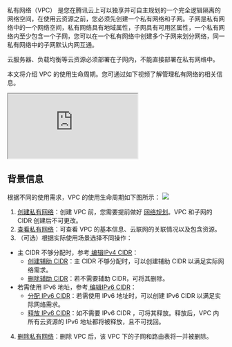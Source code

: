 私有网络（VPC） 是您在腾讯云上可以独享并可自主规划的一个完全逻辑隔离的网络空间，在使用云资源之前，您必须先创建一个私有网络和子网。子网是私有网络中的一个网络空间，私有网络具有地域属性，子网具有可用区属性，一个私有网络内至少包含一个子网，您可以在一个私有网络中创建多个子网来划分网络，同一私有网络中的子网默认内网互通。

云服务器、负载均衡等云资源必须部署在子网内，不能直接部署在私有网络中。

本文将介绍 VPC 的使用生命周期。您可通过如下视频了解管理私有网络的相关信息。
 <div class="doc-video-mod"><iframe src="https://cloud.tencent.com/edu/learning/quick-play/2355-35411?source=gw.doc.media&withPoster=1&notip=1"></iframe></div>

## 背景信息
根据不同的使用需求，VPC 的使用生命周期如下图所示：
![](https://main.qcloudimg.com/raw/c309820ddf26d84774c82b751a748537.svg)
1. [创建私有网络](https://cloud.tencent.com/document/product/215/51957)：创建 VPC 前，您需要提前做好 [网络规划](https://cloud.tencent.com/document/product/215/30313)。VPC 和子网的 CIDR 创建后不可更改。
2. [查看私有网络](https://cloud.tencent.com/document/product/215/53424)：可查看 VPC 的基本信息、云联网的关联情况以及包含资源。
3. （可选）根据实际使用场景选择不同操作：
 - 主 CIDR 不够分配时，参考[ 编辑IPv4 CIDR](https://cloud.tencent.com/document/product/215/51962)：
    - [创建辅助 CIDR](https://cloud.tencent.com/document/product/215/51962#21)：主 CIDR 不够分配时，可以创建辅助 CIDR 以满足实际网络需求。
    - [删除辅助 CIDR](https://cloud.tencent.com/document/product/215/51962#32)：若不需要辅助 CIDR，可将其删除。
 - 若需使用 IPv6 地址，参考[ 编辑IPv6 CIDR](https://cloud.tencent.com/document/product/215/53425)：
    -  [分配 IPv6 CIDR](https://cloud.tencent.com/document/product/215/53425#31)：若需使用 IPv6 地址时，可以创建 IPv6 CIDR 以满足实际网络需求。
    - [释放 IPv6 CIDR](https://cloud.tencent.com/document/product/215/53425#22)：如不需要 IPv6 CIDR ，可将其释放。释放后，VPC 内所有云资源的 IPv6 地址都将被释放，且不可找回。
4. [删除私有网络](https://cloud.tencent.com/document/product/215/51961)：删除 VPC 后，该 VPC 下的子网和路由表将一并被删除。
